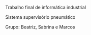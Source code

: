 Trabalho final de informática industrial

Sistema supervisório pneumático

Grupo: Beatriz, Sabrina e Marcos